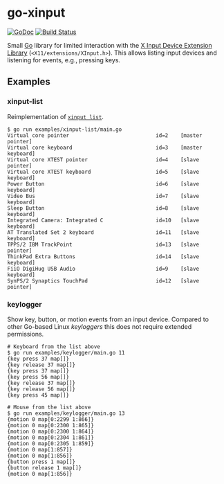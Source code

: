 # go-xinput

[![GoDoc](https://godoc.org/github.com/geistesk/go-xinput?status.svg)](https://godoc.org/github.com/geistesk/go-xinput) [![Build Status](https://travis-ci.org/geistesk/go-xinput.svg?branch=master)](https://travis-ci.org/geistesk/go-xinput)

Small [Go][golang] library for limited interaction with the [X Input Device Extension Library][xorg-xinput] (`<X11/extensions/XInput.h>`).
This allows listing input devices and listening for events, e.g., pressing keys.


## Examples

### xinput-list

Reimplementation of [`xinput list`][xinput].

```
$ go run examples/xinput-list/main.go
Virtual core pointer                            id=2    [master pointer]
Virtual core keyboard                           id=3    [master keyboard]
Virtual core XTEST pointer                      id=4    [slave pointer]
Virtual core XTEST keyboard                     id=5    [slave keyboard]
Power Button                                    id=6    [slave keyboard]
Video Bus                                       id=7    [slave keyboard]
Sleep Button                                    id=8    [slave keyboard]
Integrated Camera: Integrated C                 id=10   [slave keyboard]
AT Translated Set 2 keyboard                    id=11   [slave keyboard]
TPPS/2 IBM TrackPoint                           id=13   [slave pointer]
ThinkPad Extra Buttons                          id=14   [slave keyboard]
FiiO DigiHug USB Audio                          id=9    [slave keyboard]
SynPS/2 Synaptics TouchPad                      id=12   [slave pointer]
```


### keylogger

Show key, button, or motion events from an input device.
Compared to other Go-based Linux _keyloggers_ this does not require extended permissions.

```
# Keyboard from the list above
$ go run examples/keylogger/main.go 11
{key press 37 map[]}
{key release 37 map[]}
{key press 37 map[]}
{key press 56 map[]}
{key release 37 map[]}
{key release 56 map[]}
{key press 45 map[]}

# Mouse from the list above
$ go run examples/keylogger/main.go 13
{motion 0 map[0:2299 1:866]}
{motion 0 map[0:2300 1:865]}
{motion 0 map[0:2300 1:864]}
{motion 0 map[0:2304 1:861]}
{motion 0 map[0:2305 1:859]}
{motion 0 map[1:857]}
{motion 0 map[1:856]}
{button press 1 map[]}
{button release 1 map[]}
{motion 0 map[1:856]}
```


[golang]: https://golang.org/
[xinput]: https://gitlab.freedesktop.org/xorg/app/xinput/
[xorg-xinput]: https://www.x.org/releases/X11R7.7/doc/libXi/inputlib.html
